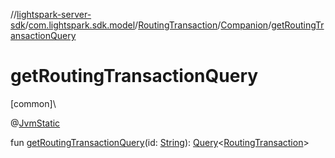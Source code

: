 //[lightspark-server-sdk](../../../../index.md)/[com.lightspark.sdk.model](../../index.md)/[RoutingTransaction](../index.md)/[Companion](index.md)/[getRoutingTransactionQuery](get-routing-transaction-query.md)

# getRoutingTransactionQuery

[common]\

@[JvmStatic](https://kotlinlang.org/api/latest/jvm/stdlib/kotlin.jvm/-jvm-static/index.html)

fun [getRoutingTransactionQuery](get-routing-transaction-query.md)(id: [String](https://kotlinlang.org/api/latest/jvm/stdlib/kotlin/-string/index.html)): [Query](../../../com.lightspark.sdk.requester/-query/index.md)&lt;[RoutingTransaction](../index.md)&gt;
